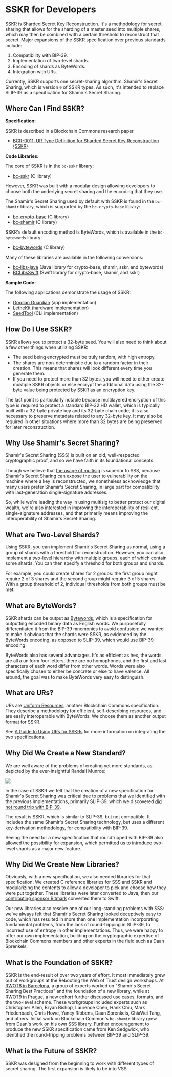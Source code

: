 # SSKR for Developers

SSKR is Sharded Secret Key Reconstruction. It's a methodology for secret sharing 
that allows for the sharding of a master seed into multiple shares, which may then be combined with a certain threshold to reconstruct that secret. Major expansions of the SSKR specification over previous standards include:

1. Compatibility with BIP-39.
2. Implementation of two-level shards.
3. Encoding of shards as ByteWords.
4. Integration with URs.

Currently, SSKR supports one secret-sharing algorithm: Shamir's Secret Sharing, which is version `0` of SSKR types. As such, it's intended to replace SLIP-39 as a specification for Shamir's Secret Sharing.

## Where Can I Find SSKR?

**Specification:** 

SSKR is described in a Blockchain Commons research paper.

* [BCR-0011: UR Type Definition for Sharded Secret Key Reconstruction (SSKR)](https://github.com/BlockchainCommons/Research/blob/master/papers/bcr-2020-011-sskr.md)

**Code Libraries:**

The core of SSKR is in the `bc-sskr` library:

* [bc-sskr](https://github.com/blockchaincommons/bc-sskr) (C library)

However, SSKR was built with a modular design allowing developers to choose both the underlying secret sharing and the encoding that they use.

The Shamir's Secret Sharing used by default with SSKR is found in the `bc-shamir` library, which is supported by the `bc-crypto-base` library:

* [bc-crypto-base](https://github.com/blockchaincommons/bc-crypto-base) (C library)
* [bc-shamir](https://github.com/blockchaincommons/bc-shamir) (C library)

SSKR's default encoding method is ByteWords, which is available in the `bc-bytewords` library:

* [bc-bytewords](https://github.com/BlockchainCommons/bc-bytewords) (C library)

Many of these libraries are available in the following conversions:

* [bc-libs-java](https://github.com/BlockchainCommons/bc-libs-java) (Java library for crypto-base, shamir, sskr, and bytewords)
* [BCLibsSwift](https://github.com/BlockchainCommons/BCLibsSwift) (Swift library for crypto-base, shamir, and sskr)

**Sample Code:**

The following applications demonstrate the usage of SSKR:

* [Gordian Guardian](https://github.com/BlockchainCommons/GordianGuardian-iOS) (app implementation)
* [LetheKit](https://github.com/BlockchainCommons/bc-lethekit) (hardware implementation)
* [SeedTool](https://github.com/BlockchainCommons/bc-seedtool-cli) (CLI implementation)

## How Do I Use SSKR?

SSKR allows you to protect a 32-byte seed. You will also need to think about a few other things when utilizing SSKR:

* The seed being encrypted must be truly random, with high entropy.
* The shares are non-deterministic due to a random factor in their creation. This means that shares will look different every time you generate them.
* If you need to protect more than 32 bytes, you will need to either create muktiple SSKR objects or else encrypt the additional data using the 32-byte value being protected by SSKR as an encryption key. 

The last point is particularly notable because multilayered encryption of this type is required to protect a standard BIP-32 HD wallet, which is typically built with a 32-byte private key and its 32-byte chain code; it is also necessary to preserve metadata related to any 32-byte key. It may also be required in other situations where more than 32 bytes are being preserved for later reconstruction.

## Why Use Shamir's Secret Sharing?

Shamir's Secret Sharing (SSS) is built on an old, well-respected cryptographic proof, and so we have faith in its foundational concepts. 

Though we believe that [the usage of multisig](https://github.com/BlockchainCommons/Gordian/blob/master/Docs/Multisig.md) is superior to SSS, because Shamir's Secret Sharing can expose the user to vulnerability on the machine where a key is reconstructed, we nonetheless acknowledge that many users prefer Shamir's Secret Sharing, in large part for compatibility with last-generation single-signature addresses. 

So, while we're leading the way in using multisig to better protect our digital wealth, we're also interested in improving the interoperability of resilient, single-signature addresses, and that primarily means improving the interoperability of Shamir's Secret Sharing.

## What are Two-Level Shards?

Using SSKR, you can implement Shamir's Secret Sharing as normal, using a group of shards with a threshold for reconstruction. However, you can also implement a two-level hierarchy with multiple groups, each of which contain some shards. You can then specify a threshold for both groups and shards.

For example, you could create shares for 2 groups: the first group might require 2 of 3 shares and the second group might require 3 of 5 shares. With a group threshold of 2, individual thresholds from both groups must be met.

## What are ByteWords?

SSKR shards can be output as [Bytewords](https://github.com/BlockchainCommons/Research/blob/master/papers/bcr-2020-012-bytewords.md), which is a specification for outputting encoded binary data as English words. We purposefully differentiated it from the BIP-39 mnemonics to avoid confusion: we wanted to make it obvious that the shards were SSKR, as evidenced by the ByteWords encoding, as opposed to SLIP-39, which would use BIP-39 encoding.

ByteWords also has several advantages. It's as efficient as hex, the words are all a uniform four letters, there are no homophones, and the first and last characters of each word differ from other words. Words were also specifically chosen to either be concrete or else to have valence. All around, the goal was to make ByteWords very easy to distinguish.

## What are URs?

URs are [Uniform Resources](https://github.com/BlockchainCommons/Research/blob/master/papers/bcr-2020-005-ur.md), another Blockchain Commons specification. They describe a methodology for efficient, self-describing resources, and are easily interoperable with ByteWords. We choose them as another output format for SSKR.

See [A Guide to Using URs for SSKRs](https://hackmd.io/SkOk6DJqRmSzNtfbcJnQsg) for more information on integrating the two specifications.

## Why Did We Create a New Standard?

We are well aware of the problems of creating yet more standards, as depicted by the ever-insightful Randall Munroe:

![](https://imgs.xkcd.com/comics/standards.png)

In the case of SSKR we felt that the creation of a new specification for Shamir's Secret Sharing was critical due to problems that we identified with the previous implementations, primarily SLIP-39, which we discovered [did not round trip with BIP-39](https://github.com/BlockchainCommons/bc-lethekit/issues/38).

The result is SSKR, which is similar to SLIP-39, but not compatible. It includes the same Shamir's Secret Sharing technology, but uses a different key-derivation methodology, for compatibility with BIP-39.

Seeing the need for a new specification that roundtripped with BIP-39 also allowed the possibility for expansion, which permitted us to introduce two-level shards as a major new feature.

## Why Did We Create New Libraries?

Obviously, with a new specification, we also needed libraries for that specification. We created C reference libraries for SSS and SSKR and modularizing the contents to allow a developer to pick and choose how they were put together. These libraries were later converted to Java, then our [contributing sponsor Bitmark](https://bitmark.com/) converted them to Swift.

Our new libraries also resolve one of our long-standing problems with SSS: we've always felt that Shamir's Secret Sharing looked deceptively easy to code, which has resulted in more than one implementation incorporating fundamental problems, from the lack of round-tripping in SLIP-39, to incorrect use of entropy in other implementations. Thus, we were happy to offer our own implementation, building on the cryptographic expertise of Blockchain Commons members and other experts in the field such as Daan Sprenkels.

## What is the Foundation of SSKR?

SSKR is the end-result of over two years of effort. It most immediately grew out of workgroups at the Rebooting the Web of Trust design workshops. At [RWOT8 in Barcelona](https://github.com/WebOfTrustInfo/rwot8-barcelona), a group of experts worked on "Shamir's Secret Sharing Best Practices" and the foundation of a new library, while at [RWOT9 in Prague](https://github.com/WebOfTrustInfo/rwot9-prague), a new cohort further discussed use cases, formats, and the two-level scheme. These workgroups included experts such as Christopher Allen, Bryan Bishop, Laurence Chen, Hank Chiu, Mark Friedenbach, Chris Howe, Yancy Ribbens, Daan Sprenkels, ChiaWei Tang, and  others. Initial work on Blockchain Common's `bc-shamir` library grew from Daan's work on his own [SSS library](https://github.com/dsprenkels/sss). Further encouragement to produce the new SSKR specification came from Ken Sedgwick, who identified the round-tripping problems between BIP-39 and SLIP-39.

## What is the Future of SSKR?

SSKR was designed from the beginning to work with different types of secret sharing. The first expansion is likely to be into VSS.
